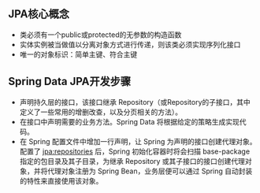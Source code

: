 ## JPA核心概念

* 类必须有一个public或protected的无参数的构造函数
* 实体实例被当做值以分离对象方式进行传递，则该类必须实现序列化接口
* 唯一的对象标识：简单主键、符合主键

## Spring Data JPA开发步骤

- 声明持久层的接口，该接口继承 Repository（或Repository的子接口，其中定义了一些常用的增删改查，以及分页相关的方法）。
- 在接口中声明需要的业务方法。Spring Data 将根据给定的策略生成实现代码。
- 在 Spring 配置文件中增加一行声明，让 Spring 为声明的接口创建代理对象。配置了 <jpa:repositories> 后，Spring 初始化容器时将会扫描 base-package 指定的包目录及其子目录，为继承 Repository 或其子接口的接口创建代理对象，并将代理对象注册为 Spring Bean，业务层便可以通过 Spring 自动封装的特性来直接使用该对象。

